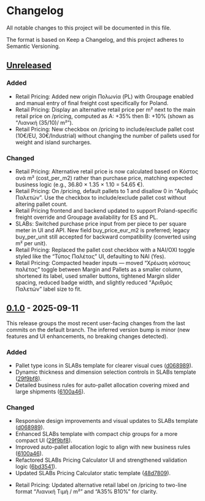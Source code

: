 # Changelog

All notable changes to this project will be documented in this file.

The format is based on Keep a Changelog, and this project adheres to Semantic Versioning.

## [Unreleased]

### Added
- Retail Pricing: Added new origin Πολωνία (PL) with Groupage enabled and manual entry of final freight cost specifically for Poland.
- Retail Pricing: Display an alternative retail price per m² next to the main retail price on /pricing, computed as A: +35% then B: +10% (shown as “Λιανική (35/10)/ m²”).
- Retail Pricing: New checkbox on /pricing to include/exclude pallet cost (10€/EU, 30€/Industrial) without changing the number of pallets used for weight and island surcharges.

### Changed
- Retail Pricing: Alternative retail price is now calculated based on Κόστος ανά m² (cost_per_m2) rather than purchase price, matching expected business logic (e.g., 36.80 × 1.35 × 1.10 = 54.65 €).
- Retail Pricing: On /pricing, default pallets to 1 and disallow 0 in “Αριθμός Παλετών”. Use the checkbox to include/exclude pallet cost without altering pallet count.
- Retail Pricing frontend and backend updated to support Poland-specific freight override and Groupage availability for ES and PL.
- SLABs: Switched purchase price input from per piece to per square meter in UI and API. New field buy_price_eur_m2 is preferred; legacy buy_per_unit still accepted for backward compatibility (converted using m² per unit).
- Retail Pricing: Replaced the pallet cost checkbox with a ΝΑΙ/ΟΧΙ toggle styled like the “Τύπος Παλέτας” UI, defaulting to ΝΑΙ (Yes).
- Retail Pricing: Compacted header inputs — moved “Χρέωση κόστους παλέτας” toggle between Margin and Pallets as a smaller column, shortened its label, used smaller buttons, tightened Margin slider spacing, reduced badge width, and slightly reduced “Αριθμός Παλετών” label size to fit.

## [0.1.0] - 2025-09-11

This release groups the most recent user-facing changes from the last commits on the default branch. The inferred version bump is minor (new features and UI enhancements, no breaking changes detected).

### Added
- Pallet type icons in SLABs template for clearer visual cues ([d068989](https://github.com/johnkommas/Corgres/commit/d068989)).
- Dynamic thickness and dimension selection controls in SLABs template ([29f9bf8](https://github.com/johnkommas/Corgres/commit/29f9bf8)).
- Detailed business rules for auto-pallet allocation covering mixed and large shipments ([6100a46](https://github.com/johnkommas/Corgres/commit/6100a46)).

### Changed
- Responsive design improvements and visual updates to SLABs template ([d068989](https://github.com/johnkommas/Corgres/commit/d068989)).
- Enhanced SLABs template with compact chip groups for a more compact UI ([29f9bf8](https://github.com/johnkommas/Corgres/commit/29f9bf8)).
- Improved auto-pallet allocation logic to align with new business rules ([6100a46](https://github.com/johnkommas/Corgres/commit/6100a46)).
- Refactored SLABs Pricing Calculator UI and strengthened validation logic ([6bd3541](https://github.com/johnkommas/Corgres/commit/6bd3541)).
- Updated SLABs Pricing Calculator static template ([48d7809](https://github.com/johnkommas/Corgres/commit/48d7809)).

[Unreleased]: https://github.com/johnkommas/Corgres/compare/0.1.0...HEAD
[0.1.0]: https://github.com/johnkommas/Corgres/releases/tag/0.1.0

- Retail Pricing: Updated alternative retail label on /pricing to two-line format “Λιανική Τιμή / m²” and “A35% B10%” for clarity.
